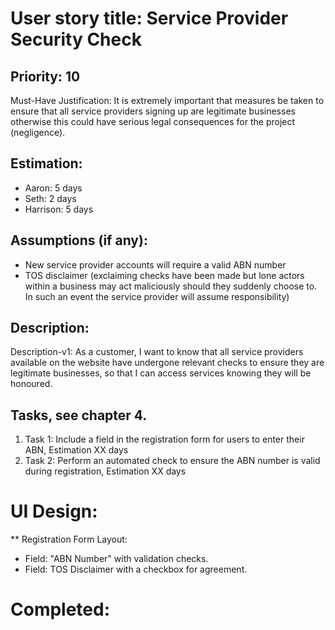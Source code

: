 # User story title: Service Provider Security Check

## Priority: 10
Must-Have
Justification: It is extremely important that measures be taken to ensure that all service providers signing up
are legitimate businesses otherwise this could have serious legal consequences for the project (negligence).

## Estimation:
* Aaron: 5 days
* Seth: 2 days
* Harrison: 5 days

## Assumptions (if any):
* New service provider accounts will require a valid ABN number
* TOS disclaimer (exclaiming checks have been made but lone actors within a business may act maliciously should they
suddenly choose to. In such an event the service provider will assume responsibility)

## Description:

Description-v1: As a customer, I want to know that all service providers available on the website have undergone
relevant checks to ensure they are legitimate businesses, so that I can access services knowing they will be honoured.


## Tasks, see chapter 4.

1. Task 1: Include a field in the registration form for users to enter their ABN, Estimation XX days
2. Task 2: Perform an automated check to ensure the ABN number is valid during registration, Estimation XX days


# UI Design:
** Registration Form Layout:
* Field: "ABN Number" with validation checks.
* Field: TOS Disclaimer with a checkbox for agreement.

# Completed:
